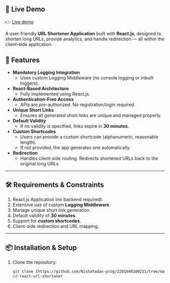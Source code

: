 
## 🔗 Live Demo
👉 [Live demo ](https://68be9eb625c857d177dd7eb1--tubular-snickerdoodle-c6b99b.netlify.app/)

A user-friendly **URL Shortener Application** built with **React.js**, designed to shorten long URLs, provide analytics, and handle redirection — all within the client-side application.

## 🚀 Features

- **Mandatory Logging Integration**  
  - Uses custom Logging Middleware (no console logging or inbuilt loggers).
- **React-Based Architecture**  
  - Fully implemented using React.js.
- **Authentication-Free Access**  
  - APIs are pre-authorized. No registration/login required.
- **Unique Short Links**  
  - Ensures all generated short links are unique and managed properly.
- **Default Validity**  
  - If no validity is specified, links expire in **30 minutes**.
- **Custom Shortcodes**  
  - Users can provide a custom shortcode (alphanumeric, reasonable length).  
  - If not provided, the app generates one automatically.
- **Redirection**  
  - Handles client-side routing. Redirects shortened URLs back to the original long URLs.

---

## 🛠️ Requirements & Constraints

1. React.js Application (no backend required).
2. Extensive use of custom **Logging Middleware**.
3. Manage unique short link generation.
4. Default validity of **30 minutes**.
5. Support for **custom shortcodes**.
6. Client-side redirection and URL mapping.

---

## 📦 Installation & Setup

1. Clone the repository:
   ```bash
   git clone (https://github.com/NishaYadav-prog/2201640100211/tree/main/2201640100211/Frontend)
   cd react-url-shortener
